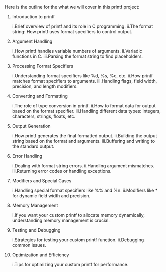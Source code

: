 Here is the outline for the what we will cover in this printf project:

1. Introduction to printf

    i.Brief overview of printf and its role in C programming.
    ii.The format string: How printf uses format specifiers to control output.
2. Argument Handling

    i.How printf handles variable numbers of arguments.
    ii.Variadic functions in C.
    iii.Parsing the format string to find placeholders.
3. Processing Format Specifiers

    i.Understanding format specifiers like %d, %s, %c, etc.
    ii.How printf matches format specifiers to arguments.
    iii.Handling flags, field width, precision, and length modifiers.
4. Converting and Formatting

    i.The role of type conversion in printf.
    ii.How to format data for output based on the format specifier.
    iii.Handling different data types: integers, characters, strings, floats, etc.
5. Output Generation

    i.How printf generates the final formatted output.
    ii.Building the output string based on the format and arguments.
    iii.Buffering and writing to the standard output.
6. Error Handling

    i.Dealing with format string errors.
    ii.Handling argument mismatches.
    iii.Returning error codes or handling exceptions.
7. Modifiers and Special Cases

    i.Handling special format specifiers like %% and %n.
    ii.Modifiers like * for dynamic field width and precision.
8. Memory Management

    i.If you want your custom printf to allocate memory dynamically, understanding memory management is crucial.
9. Testing and Debugging

    i.Strategies for testing your custom printf function.
    ii.Debugging common issues.
10. Optimization and Efficiency

    i.Tips for optimizing your custom printf for performance.